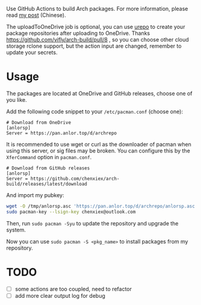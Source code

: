 Use GitHub Actions to build Arch packages.
For more information, please read [my post](https://viflythink.com/Use_GitHubActions_to_build_AUR/) (Chinese).

The uploadToOneDrive job is optional, you can use [urepo](https://github.com/vifly/urepo) to create your package repositories after uploading to OneDrive. Thanks https://github.com/vifly/arch-build/pull/8 , so you can choose other cloud storage rclone support, but the action input are changed, remember to update your secrets.

# Usage
The packages are located at OneDrive and GitHub releases, choose one of you like.

Add the following code snippet to your `/etc/pacman.conf` (choose one):

```
# Download from OneDrive
[anlorsp]
Server = https://pan.anlor.top/d/archrepo
```

It is recommended to use wget or curl as the downloader of pacman when using this server, or sig files may be broken. You can configure this by the `XferCommand` option in `pacman.conf`.

```
# Download from GitHub releases
[anlorsp]
Server = https://github.com/chenxiex/arch-build/releases/latest/download
```

And import my pubkey:

```Bash
wget -O /tmp/anlorsp.asc 'https://pan.anlor.top/d/archrepo/anlorsp.asc' && sudo pacman-key --add /tmp/anlorsp.asc
sudo pacman-key --lsign-key chenxiex@outlook.com
```

Then, run `sudo pacman -Syu` to update the repository and upgrade the system.

Now you can use `sudo pacman -S <pkg_name>` to install packages from my repository.

# TODO
- [ ] some actions are too coupled, need to refactor
- [ ] add more clear output log for debug
